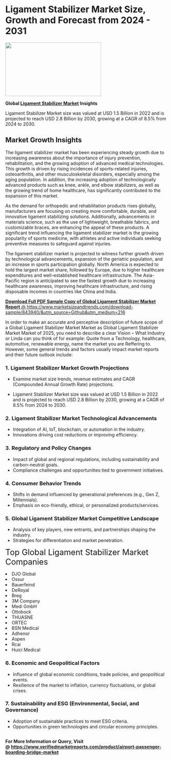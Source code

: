 <H1>Ligament Stabilizer Market Size, Growth and Forecast from 2024 - 2031</H1><img class="aligncenter size-medium wp-image-584254" src="https://thirdeyenews.in/wp-content/uploads/2024/09/Global-Market-Research-300x168.jpeg" alt="" width="300" height="168" /><p><strong>Global&nbsp;<a href="https://www.marketsizeandtrends.com/download-sample/843940/&amp;utm_source=Github&utm_medium=216">Ligament Stabilizer Market</a> Insights</strong></p><p>Ligament Stabilizer Market size was valued at USD 1.5 Billion in 2022 and is projected to reach USD 2.8 Billion by 2030, growing at a CAGR of 8.5% from 2024 to 2030.</p><p><h2>Market Growth Insights</h2> <p>The ligament stabilizer market has been experiencing steady growth due to increasing awareness about the importance of injury prevention, rehabilitation, and the growing adoption of advanced medical technologies. This growth is driven by rising incidences of sports-related injuries, osteoarthritis, and other musculoskeletal disorders, especially among the aging population. In addition, the increasing adoption of technologically advanced products such as knee, ankle, and elbow stabilizers, as well as the growing trend of home healthcare, has significantly contributed to the expansion of this market.</p> <p><a href="#"></a></p> <p>As the demand for orthopedic and rehabilitation products rises globally, manufacturers are focusing on creating more comfortable, durable, and innovative ligament stabilizing solutions. Additionally, advancements in materials science, such as the use of lightweight, breathable fabrics, and customizable braces, are enhancing the appeal of these products. A significant trend influencing the ligament stabilizer market is the growing popularity of sports medicine, with athletes and active individuals seeking preventive measures to safeguard against injuries.</p> <p>The ligament stabilizer market is projected to witness further growth driven by technological advancements, expansion of the geriatric population, and an increase in sports participation globally. North America is expected to hold the largest market share, followed by Europe, due to higher healthcare expenditures and well-established healthcare infrastructure. The Asia-Pacific region is anticipated to see the fastest growth due to increasing healthcare awareness, improving healthcare infrastructure, and rising disposable incomes in countries like China and India.</p> <p><a href="#"></p><p><span class=""><strong>Download Full PDF Sample Copy of Global Ligament Stabilizer Market Report</strong> @ <a href="https://www.marketsizeandtrends.com/download-sample/843940/&amp;utm_source=Github&utm_medium=216" target="_blank">https://www.marketsizeandtrends.com/download-sample/843940/&amp;utm_source=Github&utm_medium=216</a></span></p><p>In order to make an accurate and perceptive description of future scope of a Global&nbsp;Ligament Stabilizer Market Market as Global&nbsp;Ligament Stabilizer Market Market of 2025, you need to describe a clear Vision &ndash; What Industry or Linda can you think of for example: Quote from a Technology, healthcare, automotive, renewable energy, name the market you are Reffering to. However, some general trends and factors usually impact market reports and their future outlook include:</p><h3>1.&nbsp;<strong>Ligament Stabilizer Market Growth Projections</strong></h3><ul><li>Examine market size trends, revenue estimates and CAGR (Compounded Annual Growth Rate) projections.</li><li><p>Ligament Stabilizer Market size was valued at USD 1.5 Billion in 2022 and is projected to reach USD 2.8 Billion by 2030, growing at a CAGR of 8.5% from 2024 to 2030.</p></li></ul><h3>2.&nbsp;<strong>Ligament Stabilizer Market Technological Advancements</strong></h3><ul><li>Integration of AI, IoT, blockchain, or automation in the industry.</li><li>Innovations driving cost reductions or improving efficiency.</li></ul><h3>3.&nbsp;<strong>Regulatory and Policy Changes</strong></h3><ul><li>Impact of global and regional regulations, including sustainability and carbon-neutral goals.</li><li>Compliance challenges and opportunities tied to government initiatives.</li></ul><h3>4.&nbsp;<strong>Consumer Behavior Trends</strong></h3><ul><li>Shifts in demand influenced by generational preferences (e.g., Gen Z, Millennials).</li><li>Emphasis on eco-friendly, ethical, or personalized products/services.</li></ul><h3>5.&nbsp;<strong>Global Ligament Stabilizer Market Competitive Landscape</strong></h3><ul><li>Analysis of key players, new entrants, and partnerships shaping the industry.</li><li>Strategies for differentiation and market penetration.</li></ul><p data-pm-slice="1 1 []"><span style="color: inherit; font-family: inherit; font-size: 25px;">Top Global Ligament Stabilizer Market Companies</span></p><div class="" data-test-id=""><p><li> DJO Global</li><li> Ossur</li><li> Bauerfeind</li><li> DeRoyal</li><li> Breg</li><li> 3M Company</li><li> Medi GmbH</li><li> Ottobock</li><li> THUASNE</li><li> ORTEC</li><li> BSN Medical</li><li> Adhenor</li><li> Aspen</li><li> Rcai</li><li> Huici Medical</li></p></div><h3>6.&nbsp;<strong>Economic and Geopolitical Factors</strong></h3><ul><li>Influence of global economic conditions, trade policies, and geopolitical events.</li><li>Resilience of the market to inflation, currency fluctuations, or global crises.</li></ul><h3>7.&nbsp;<strong>Sustainability and ESG (Environmental, Social, and Governance)</strong></h3><ul><li>Adoption of sustainable practices to meet ESG criteria.</li><li>Opportunities in green technologies and circular economy principles.</li></ul><h2><strong style="font-size: 14px;">For More Information or Query, Visit @&nbsp;</strong><a style="background-color: #ffffff; font-size: 14px;" href="https://www.marketsizeandtrends.com/report/ligament-stabilizer-market/" target="_blank">https://www.verifiedmarketreports.com/product/airport-passenger-boarding-bridge-market</a></h2>
